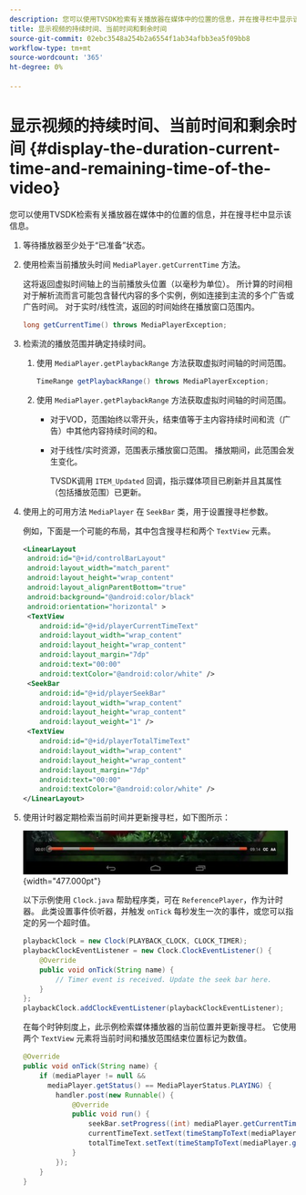 ```yaml
---
description: 您可以使用TVSDK检索有关播放器在媒体中的位置的信息，并在搜寻栏中显示该信息。
title: 显示视频的持续时间、当前时间和剩余时间
source-git-commit: 02ebc3548a254b2a6554f1ab34afbb3ea5f09bb8
workflow-type: tm+mt
source-wordcount: '365'
ht-degree: 0%

---
```


# 显示视频的持续时间、当前时间和剩余时间 {#display-the-duration-current-time-and-remaining-time-of-the-video}

您可以使用TVSDK检索有关播放器在媒体中的位置的信息，并在搜寻栏中显示该信息。

1. 等待播放器至少处于“已准备”状态。
1. 使用检索当前播放头时间 `MediaPlayer.getCurrentTime` 方法。

   这将返回虚拟时间轴上的当前播放头位置（以毫秒为单位）。 所计算的时间相对于解析流而言可能包含替代内容的多个实例，例如连接到主流的多个广告或广告时间。 对于实时/线性流，返回的时间始终在播放窗口范围内。

   ```java
   long getCurrentTime() throws MediaPlayerException;
   ```

1. 检索流的播放范围并确定持续时间。
   1. 使用 `MediaPlayer.getPlaybackRange` 方法获取虚拟时间轴的时间范围。

      ```java
      TimeRange getPlaybackRange() throws MediaPlayerException;
      ```

   1. 使用 `MediaPlayer.getPlaybackRange` 方法获取虚拟时间轴的时间范围。

      * 对于VOD，范围始终以零开头，结束值等于主内容持续时间和流（广告）中其他内容持续时间的和。
      * 对于线性/实时资源，范围表示播放窗口范围。 播放期间，此范围会发生变化。

        TVSDK调用 `ITEM_Updated` 回调，指示媒体项目已刷新并且其属性（包括播放范围）已更新。

1. 使用上的可用方法 `MediaPlayer` 在 `SeekBar` 类，用于设置搜寻栏参数。

   例如，下面是一个可能的布局，其中包含搜寻栏和两个 `TextView` 元素。

   ```xml
   <LinearLayout 
    android:id="@+id/controlBarLayout" 
    android:layout_width="match_parent" 
    android:layout_height="wrap_content" 
    android:layout_alignParentBottom="true" 
    android:background="@android:color/black" 
    android:orientation="horizontal" > 
    <TextView 
       android:id="@+id/playerCurrentTimeText" 
       android:layout_width="wrap_content" 
       android:layout_height="wrap_content" 
       android:layout_margin="7dp" 
       android:text="00:00" 
       android:textColor="@android:color/white" /> 
    <SeekBar 
       android:id="@+id/playerSeekBar" 
       android:layout_width="wrap_content" 
       android:layout_height="wrap_content" 
       android:layout_weight="1" /> 
    <TextView 
       android:id="@+id/playerTotalTimeText" 
       android:layout_width="wrap_content" 
       android:layout_height="wrap_content" 
       android:layout_margin="7dp" 
       android:text="00:00" 
       android:textColor="@android:color/white" /> 
   </LinearLayout>
   ```

1. 使用计时器定期检索当前时间并更新搜寻栏，如下图所示：

   <!--<a id="fig_689CEDDD02094C0C8E91C5195F8EAD3F"></a>-->

   ![](assets/seek-bar.jpg){width="477.000pt"}

   以下示例使用 `Clock.java` 帮助程序类，可在 `ReferencePlayer`，作为计时器。 此类设置事件侦听器，并触发 `onTick` 每秒发生一次的事件，或您可以指定的另一个超时值。

   ```java
   playbackClock = new Clock(PLAYBACK_CLOCK, CLOCK_TIMER); 
   playbackClockEventListener = new Clock.ClockEventListener() { 
       @Override 
       public void onTick(String name) { 
           // Timer event is received. Update the seek bar here. 
       } 
   }; 
   playbackClock.addClockEventListener(playbackClockEventListener);
   ```

   在每个时钟刻度上，此示例检索媒体播放器的当前位置并更新搜寻栏。 它使用两个 `TextView` 元素将当前时间和播放范围结束位置标记为数值。

   ```java
   @Override 
   public void onTick(String name) { 
       if (mediaPlayer != null &&  
         mediaPlayer.getStatus() == MediaPlayerStatus.PLAYING) { 
           handler.post(new Runnable() { 
               @Override 
               public void run() { 
                   seekBar.setProgress((int) mediaPlayer.getCurrentTime()); 
                   currentTimeText.setText(timeStampToText(mediaPlayer.getCurrentTime())); 
                   totalTimeText.setText(timeStampToText(mediaPlayer.getPlaybackRange().getEnd())); 
               } 
           }); 
       } 
   } 
   ```
